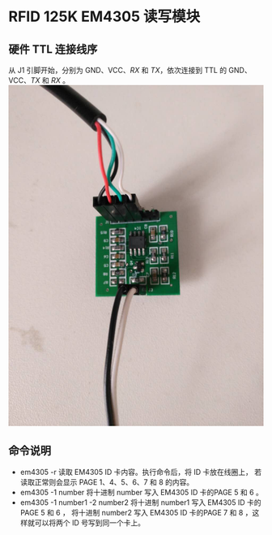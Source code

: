 # RFID 125K EM4305 读写模块

## 硬件 TTL 连接线序
从 J1 引脚开始，分别为 GND、VCC、*RX* 和 *TX*，依次连接到 TTL 的 GND、VCC、*TX* 和 *RX* 。
![EM4305-Writer.jpg](https://raw.githubusercontent.com/alphameow/em4305/master/EM4305-Writer.jpg "EM4305 读写模块")

## 命令说明
*  em4305 -r
   读取 EM4305 ID 卡内容。执行命令后，将 ID 卡放在线圈上， 若读取正常则会显示 PAGE 1、4、5、6、7 和 8 的内容。
*  em4305 -1 number
   将十进制 number 写入 EM4305 ID 卡的PAGE 5 和 6 。
*  em4305 -1 number1 -2 number2
   将十进制 number1 写入 EM4305 ID 卡的PAGE 5 和 6 ， 将十进制 number2 写入 EM4305 ID 卡的PAGE 7 和 8 ，这样就可以将两个 ID 号写到同一个卡上。




